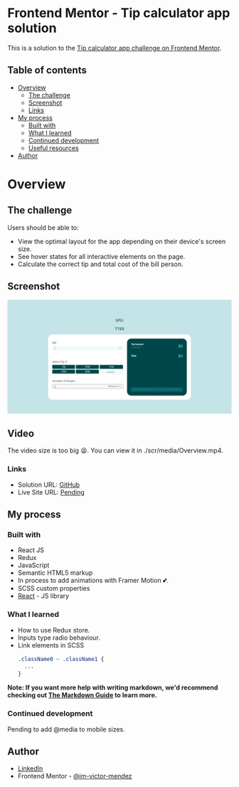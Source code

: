 # Frontend Mentor - Tip calculator app solution

This is a solution to the [Tip calculator app challenge on Frontend Mentor](https://www.frontendmentor.io/challenges/tip-calculator-app-ugJNGbJUX).

## Table of contents

- [Overview](#overview)
  - [The challenge](#the-challenge)
  - [Screenshot](#screenshot)
  - [Links](#links)
- [My process](#my-process)
  - [Built with](#built-with)
  - [What I learned](#what-i-learned)
  - [Continued development](#continued-development)
  - [Useful resources](#useful-resources)
- [Author](#author)

# Overview

## The challenge

Users should be able to:

- View the optimal layout for the app depending on their device's screen size.
- See hover states for all interactive elements on the page.
- Calculate the correct tip and total cost of the bill person.

## Screenshot

![](./src/media/Overview.jpeg)

## Video

The video size is too big 😫.
You can view it in ./scr/media/Overview.mp4.

### Links

- Solution URL: [GitHub](https://github.com/im-victor-mendez/React-Tip_Calculator)
- Live Site URL: [Pending]()

## My process

### Built with

- React JS
- Redux
- JavaScript
- Semantic HTML5 markup
- In process to add animations with Framer Motion 💕.
- SCSS custom properties
- [React](https://reactjs.org/) - JS library

### What I learned

- How to use Redux store.
- Inputs type radio behaviour.
- Link elements in SCSS
  ```scss
  .className0 ~ .className1 {
    ...
  }
  ```

**Note: If you want more help with writing markdown, we'd recommend checking out [The Markdown Guide](https://www.markdownguide.org/) to learn more.**

### Continued development

Pending to add @media to mobile sizes.

## Author

- [LinkedIn](https://www.linkedin.com/in/im-victor-mendez/)
- Frontend Mentor - [@im-victor-mendez](https://www.frontendmentor.io/profile/im-victor-mendez)
